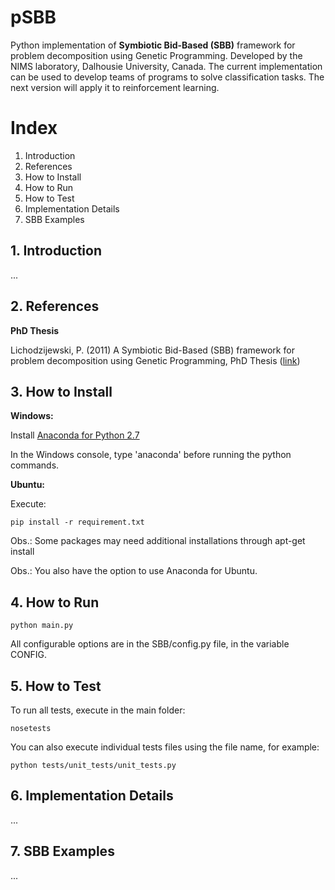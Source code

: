 # pSBB
Python implementation of **Symbiotic Bid-Based (SBB)** framework for problem decomposition using Genetic Programming. Developed by the NIMS laboratory, Dalhousie University, Canada. The current implementation can be used to develop teams of programs to solve classification tasks. The next version will apply it to reinforcement learning.

# Index
1. Introduction
2. References
3. How to Install
4. How to Run
5. How to Test
6. Implementation Details
7. SBB Examples

## 1. Introduction
...

## 2. References
**PhD Thesis**

Lichodzijewski, P. (2011) A Symbiotic Bid-Based (SBB) framework for problem decomposition using Genetic Programming, PhD Thesis ([link](http://web.cs.dal.ca/~mheywood/Thesis/PLichodzijewski.pdf))

## 3. How to Install

**Windows:**

Install [Anaconda for Python 2.7](http://continuum.io/downloads)

In the Windows console, type 'anaconda' before running the python commands.

**Ubuntu:**

Execute:
```
pip install -r requirement.txt
```
Obs.: Some packages may need additional installations through apt-get install

Obs.: You also have the option to use Anaconda for Ubuntu.

## 4. How to Run

```
python main.py
```

All configurable options are in the SBB/config.py file, in the variable CONFIG.

## 5. How to Test

To run all tests, execute in the main folder:
```
nosetests
```

You can also execute individual tests files using the file name, for example:
```
python tests/unit_tests/unit_tests.py
```

## 6. Implementation Details

...

## 7. SBB Examples
...
